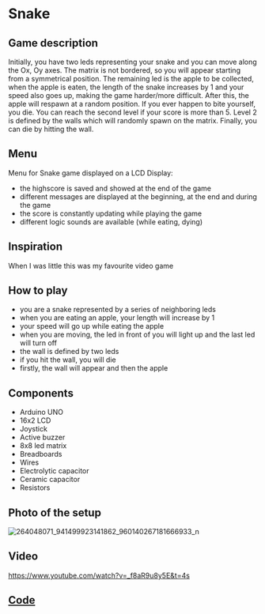 # Snake

## Game description

Initially, you have two leds representing your snake and you can move along the Ox, Oy axes. The matrix is not bordered, so you will appear starting from a symmetrical position. The remaining led is the apple to be collected, when the apple is eaten, the length of the snake increases by 1 and your speed also goes up, making the game harder/more difficult. After this, the apple will respawn at a random position. If you ever happen to bite yourself, you die. You can reach the second level if your score is more than 5. Level 2 is defined by the walls which will randomly spawn on the matrix. Finally, you can die by hitting the wall.

## Menu

Menu for Snake game displayed on a LCD Display:
- the highscore is saved and showed at the end of the game
- different messages are displayed at the beginning, at the end and during the game
- the score is constantly updating while playing the game
- different logic sounds are available (while eating, dying) 

## Inspiration

When I was little this was my favourite video game

## How to play

- you are a snake represented by a series of neighboring leds
- when you are eating an apple, your length will increase by 1
- your speed will go up while eating the apple
- when you are moving, the led in front of you will light up and the last led will turn off
- the wall is defined by two leds
- if you hit the wall, you will die
- firstly, the wall will appear and then the apple

## Components

- Arduino UNO
- 16x2 LCD
- Joystick
- Active buzzer
- 8x8 led matrix
- Breadboards
- Wires
- Electrolytic capacitor
- Ceramic capacitor
- Resistors

## Photo of the setup

![264048071_941499923141862_960140267181666933_n](https://user-images.githubusercontent.com/58784210/145245553-6788742a-30a5-4687-a1de-1009b11d0686.jpg)

## Video

https://www.youtube.com/watch?v=_f8aR9u8y5E&t=4s

## [Code](https://github.com/marianeacsu/Snake/tree/main/Code)
